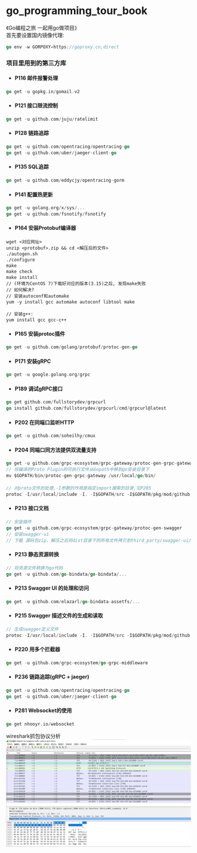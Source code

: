 # go_programming_tour_book

《Go编程之旅 一起用go做项目》<br>
首先要设置国内镜像代理:
```go
go env -w GORPOXY=https://goproxy.cn,direct
```

### 项目里用到的第三方库

- #### P116 邮件报警处理
```go
go get -u gopkg.in/gomail.v2
```
- #### P121 接口限流控制
```go
go get -u github.com/juju/ratelimit
```

- #### P128 链路追踪
```go
go get -u github.com/opentracing/opentracing-go
go get -u github.com/uber/jaeger-client-go
```

- #### P135 SQL追踪
```go
go get -u github.com/eddycjy/opentracing-gorm
```

- #### P141 配置热更新
```go
go get -u golang.org/x/sys/...
go get -u github.com/fsnotify/fsnotify
```

- #### P164 安装Protobuf编译器
```shell script
wget <对应网址>
unzip <protobuf>.zip && cd <解压后的文件>
./autogen.sh
./configure
make
make check
make install
// (环境为CentOS 7)下载好对应的版本(3.15)之后, 发现make失败
// 如何解决?
// 安装autoconf和automake
yum -y install gcc automake autoconf libtool make

// 安装g++:
yum install gcc gcc-c++
```

- #### P165 安装protoc插件
```go
go get -u github.com/golang/protobuf/protoc-gen-go
``` 

- #### P171 安装gRPC
```go
go get -u google.golang.org/grpc
```

- #### P189 调试gRPC接口
```go
go get github.com/fullstorydev/grpcurl
go install github.com/fullstorydev/grpcurl/cmd/grpcurl@latest
```

- #### P202 在同端口监听HTTP
```go
go get -u github.com/soheilhy/cmux
```

- #### P204 同端口同方法提供双流量支持
```go
go get -u github.com/grpc-ecosystem/grpc-gateway/protoc-gen-grpc-gateway
// 将编译的Proto Plugin的可执行文件从Gopath中移到go安装目录下
mv $GOPATH/bin/protoc-gen-grpc-gateway /usr/local/go/bin/

// 对proto文件的处理,-I参数的作用是指定import搜索的目录,见P205
protoc -I/usr/local/include -I. -I$GOPATH/src -I$GOPATH/pkg/mod/github.com/grpc-ecosystem/grpc-gateway@v1.16.0/third_party/googleapis --grpc-gateway_out=logtostderr=true:. ./proto/*.proto

```

- #### P213 接口文档
```go
// 安装插件
go get -u github.com/grpc-ecosystem/grpc-gateway/protoc-gen-swagger
// 安装swagger-ui
// 下载 源码包zip，解压之后将dist目录下的所有文件拷贝到third_party/swagger-ui/下
```

- #### P213 静态资源转换
```go
// 将资源文件转换为go代码
go get -u github.com/go-bindata/go-bindata/...
```

- #### P213 Swagger UI 的处理和访问
```go
go get -u github.com/elazarl/go-bindata-assetfs/...
```

- #### P215 Swagger 描述文件的生成和读取
```go
// 生成swagger定义文件
protoc -I/usr/local/include -I. -I$GOPATH/src -I$GOPATH/pkg/mod/github.com/grpc-ecosystem/grpc-gateway@v1.16.0/third_party/googleapis --swagger_out=logtostderr=true:. ./proto/*.proto
```

- #### P220 用多个拦截器
```go
go get -u github.com/grpc-ecosystem/go-grpc-middleware
```

- #### P236 链路追踪(gRPC + jaeger)
```go
go get -u github.com/opentracing/opentracing-go
go get -u github.com/uber/jaeger-client-go
```

- #### P281 Websocket的使用
```go
go get nhooyr.io/websocket
```
wireshark抓包协议分析<br>
![image](https://github.com/code4EE/go_programming_tour_book/blob/main/20210417181104.png)

